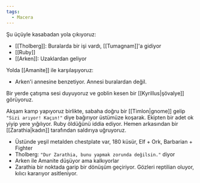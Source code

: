 ```yaml
---  
tags:  
  - Macera  
---  
```

  
Şu üçüyle kasabadan yola çıkıyoruz:  

- [[Tholberg]]: Buralarda bir işi vardı, [[Tumagnam]]'a gidiyor  
- [[Ruby]]  
- [[Arken]]: Uzaklardan geliyor  
  
Yolda [[Amanite]] ile karşılaşıyoruz:  

- Arken'i annesine benzetiyor. Annesi buralardan değil.  
  
Bir yerde çatışma sesi duyuyoruz ve goblin kesen bir [[Kyrillus|şövalye]] görüyoruz.  
  
Akşam kamp yapıyoruz birlikte, sabaha doğru bir [[Timlon|gnome]] gelip `"Sizi arıyor! Kaçın!"` diye bağırıyor üstümüze koşarak. Ekipten bir adet ok yiyip yere yığılıyor. Ruby öldüğünü iddia ediyor. Hemen arkasından bir [[Zarathia|kadın]] tarafından saldırıya uğruyoruz.  

- Üstünde yeşil metalden chestplate var, 180 küsür, Elf + Ork, Barbarian + Fighter  
- Tholberg: `"Dur Zarathia, bunu yapmak zorunda değilsin."` diyor  
- Arken ile Amanite düşüyor ama kalkıyorlar  
- Zarathia bir noktada garip bir dönüşüm geçiriyor. Gözleri reptilian oluyor, kılıcı kararıyor asitleniyor.